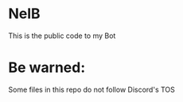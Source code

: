 # NelB
This is the public code to my Bot

# Be warned:
Some files in this repo do not follow Discord's TOS
